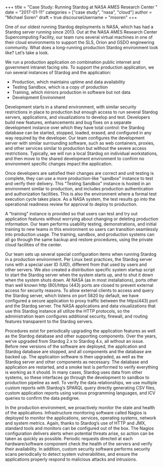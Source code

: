 +++
title = "Case Study: Running Stardog at NASA AMES Research Center "
date = "2017-01-11"
categories = ["case study", "nasa", "cloud"]
author = "Michael Soren"
draft = true
discourseUsername = "msoren"
+++

One of our oldest running Stardog deployments is NASA, which has had a Stardog server running since 2013. Out at the NASA AMES Research Center Supercomputing Facility, our team runs several virtual machines in one of their cloud environments to support the SLS, Orion and GSDO engineering community. What does a long-running production Stardog environment look like? Let’s take a look.

We run a production application on combination public internet and government intranet facing site. To support the production application, we run several instances of Stardog and the application: 

* Production, which maintains uptime and data availability
* Testing Sandbox, which is a copy of production
* Training, which mirrors production in software but not data
* Development Environment

Development starts in a shared environment, with similar security restrictions in place to production but enough access to run several Stardog servers, applications, and visualizations to develop and test.  Developers build new features, enhancements and bug fixes on a separate development instance over which they have total control: the Stardog database can be started, stopped, loaded, erased, and configured in any way required by the developer.   Our team configures the development server with similar surrounding software, such as web containers, proxies, and other services similar to production but without the severe access restrictions. Typically, we will run a local Stardog on individual workstations, and then move to the shared development environment to confirm no environment specific changes impact the application. 

Once developers are satisfied their changes are correct and unit testing is complete, they can use a more production-like "sandbox" instance to test and verify their delivery. This "Testing Sandbox" instance is hosted in an environment similar to production, and includes production authentication and authorization facilities.  This is also the environment where a formal test execution cycle takes place.  As a NASA system, the test results go into the operational readiness review for approval to deploy to production.


A "training" instance is provided so that users can test and try out application features without worrying about changing or deleting production information.  Our team performs usability testing, demonstrations, and initial training to new teams in this environment so users can transition seamlessly into production usage.  The training, sandbox, and production systems can all go through the same backup and restore procedures, using the private cloud facilities of the center.


Our team sets up several special configuration items when running Stardog in a production environment. Per Linux best practices, the Stardog server runs with a special user ID (UID), different from that used by users and other servers. We also created a distribution specific system startup script to start the Stardog server when the system starts up, and to shut it down when the system shuts down. At NASA (as in most installations), ports other than well known http (80)/https (443) ports are closed to prevent external access for security reasons. To allow external clients to access and query the Stardog server, which listens on port 5820 by default, we have configured a secure application to proxy traffic between the https(443) port and the Stardog server.  The NASA applications and data visualizations that use this Stardog instance all utilize the HTTP protocols, so the administration team configures additional security, firewall, and routing features transparent to the Stardog servers.

Procedures exist for periodically upgrading the application features as well as the Stardog database and other supporting components.  Over the years, we’ve upgraded from Stardog 2.x to Stardog 4.x, all without an issue. Before new versions of the software are deployed, the application and Stardog database are stopped, and all components and the database are backed up. The application software is then upgraded, as well as the Stardog server and other components as necessary. The database and application are restarted, and a smoke test is performed to verify everything is working as it should.  In many cases, Stardog uses data from other systems, so these interfaces go through the development to sandbox to production pipeline as well.  To verify the data relationships, we use multiple custom reports with Stardog’s SPARQL query directly generating CSV files, custom application reports using various programming languages, and ICV queries to confirm the data pedigree.

In the production environment, we proactively monitor the state and health of the applications. Infrastructure monitoring software called Nagios is deployed to monitor the applications, services, operating systems, network and system metrics.  Again, thanks to Stardog’s use of HTTP and JMX, standard tools and monitors can be configured out of the box.  The Nagios configuration delivers alerts when potential threats arise, so action can be taken as quickly as possible. Periodic requests directed at each hardware/software component check the health of the servers and verify their availability. In addition, custom security software performs security scans periodically to detect system vulnerabilities, and ensure the applications properly respond to malicious attacks and intrusions.

